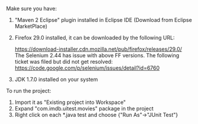 Make sure you have:

1. "Maven 2 Eclipse" plugin installed in Eclipse IDE (Download from Eclipse MarketPlace)

2. Firefox 29.0 installed, it can be downloaded by the following URL:

	https://download-installer.cdn.mozilla.net/pub/firefox/releases/29.0/
	The Selenium 2.44 has issue with above FF versions.
	The following ticket was filed but did not get resolved:
	https://code.google.com/p/selenium/issues/detail?id=6760

3. JDK 1.7.0 installed on your system

To run the project:

1. Import it as "Existing project into Workspace"
2. Expand "com.imdb.uitest.movies" package in the project
3. Right click on each *.java test and choose {"Run As"->"JUnit Test"}

